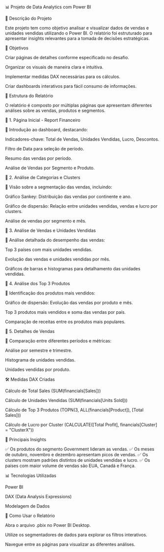 📊 Projeto de Data Analytics com Power BI

📌 Descrição do Projeto

Este projeto tem como objetivo analisar e visualizar dados de vendas e unidades vendidas utilizando o Power BI. O relatório foi estruturado para apresentar insights relevantes para a tomada de decisões estratégicas.

🎯 Objetivos

Criar páginas de detalhes conforme especificado no desafio.

Organizar os visuais de maneira clara e intuitiva.

Implementar medidas DAX necessárias para os cálculos.

Criar dashboards interativos para fácil consumo de informações.

📂 Estrutura do Relatório

O relatório é composto por múltiplas páginas que apresentam diferentes análises sobre as vendas, produtos e segmentos.

🔹 1. Página Inicial - Report Financeiro

📌 Introdução ao dashboard, destacando:

Indicadores-chave: Total de Vendas, Unidades Vendidas, Lucro, Descontos.

Filtro de Data para seleção de período.

Resumo das vendas por período.

Análise de Vendas por Segmento e Produto.

🔹 2. Análise de Categorias e Clusters

📌 Visão sobre a segmentação das vendas, incluindo:

Gráfico Sankey: Distribuição das vendas por continente e ano.

Gráfico de dispersão: Relação entre unidades vendidas, vendas e lucro por clusters.

Análise de vendas por segmento e mês.

🔹 3. Análise de Vendas e Unidades Vendidas

📌 Análise detalhada do desempenho das vendas:

Top 3 países com mais unidades vendidas.

Evolução das vendas e unidades vendidas por mês.

Gráficos de barras e histogramas para detalhamento das unidades vendidas.

🔹 4. Análise dos Top 3 Produtos

📌 Identificação dos produtos mais vendidos:

Gráfico de dispersão: Evolução das vendas por produto e mês.

Top 3 produtos mais vendidos e soma das vendas por país.

Comparação de receitas entre os produtos mais populares.

🔹 5. Detalhes de Vendas

📌 Comparação entre diferentes períodos e métricas:

Análise por semestre e trimestre.

Histograma de unidades vendidas.

Unidades vendidas por produto.

🛠️ Medidas DAX Criadas

Cálculo de Total Sales (SUM(financials[Sales]))

Cálculo de Unidades Vendidas (SUM(financials[Units Sold]))

Cálculo de Top 3 Produtos (TOPN(3, ALL(financials[Product]), [Total Sales]))

Cálculo de Lucro por Cluster (CALCULATE([Total Profit], financials[Cluster] = "ClusterX"))

📌 Principais Insights

✅ Os produtos do segmento Government lideram as vendas.
✅ Os meses de outubro, novembro e dezembro apresentam picos de vendas.
✅ Os clusters mostram padrões distintos de unidades vendidas e lucro.
✅ Os países com maior volume de vendas são EUA, Canadá e França.

📊 Tecnologias Utilizadas

Power BI

DAX (Data Analysis Expressions)

Modelagem de Dados

🚀 Como Usar o Relatório

Abra o arquivo .pbix no Power BI Desktop.

Utilize os segmentadores de dados para explorar os filtros interativos.

Navegue entre as páginas para visualizar as diferentes análises.

